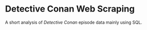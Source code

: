# Detective Conan Web Scraping

A short analysis of *Detective Conan* episode data mainly using SQL.

